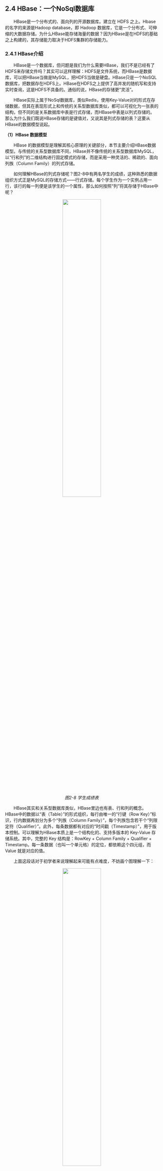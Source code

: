 ## 2.4 HBase：一个NoSql数据库

&emsp;&emsp;HBase是一个分布式的、面向列的开源数据库。建立在 HDFS 之上。Hbase的名字的来源是Hadoop database，即 Hadoop 数据库，它是一个分布式、可伸缩的大数据存储。为什么HBase能存储海量的数据？因为HBase是在HDFS的基础之上构建的，其存储能力取决于HDFS集群的存储能力。

### 2.4.1 HBase介绍

&emsp;&emsp;HBase是一个数据库，但问题是我们为什么需要HBase，我们不是已经有了HDFS来存储文件吗？其实可以这样理解：HDFS是文件系统，而HBase是数据库，可以把HBase当做是MySQL，把HDFS当做是硬盘。HBase只是一个NoSQL数据库，把数据存在HDFS上。HBase在HDFS之上提供了高并发的随机写和支持实时查询，这是HDFS不具备的。通俗的说，HBase的存储更“灵活”。

&emsp;&emsp;HBase实际上属于NoSql数据库，类似Redis，使用Key-Value对的形式在存储数据，但其在表现形式上和传统的关系型数据库类似，都可以可视化为一张表的结构，但不同的是关系数据库中表是行式存储，而HBase中表是以列式存储的。那么为什么我们既说HBase存储的是键值对，又说其是列式存储的表？这要从HBase的数据模型说起。

**（1）HBase 数据模型**

&emsp;&emsp;HBase 的数据模型是理解其核心原理的关键部分，本节主要介绍HBase数据模型。与传统的关系型数据库不同，HBase并不像传统的关系型数据库MySQL，以“行和列”的二维结构进行固定模式的存储，而是采用一种灵活的、稀疏的、面向列族（Column Family）的列式存储。


&emsp;&emsp;如何理解HBase的列式存储呢？图2-8中有两名学生的成绩，这种熟悉的数据组织方式正是MySQL的存储方式——行式存储。每个学生作为一个实例占用一行，该行的每一列便是该学生的一个属性，那么如何按照“列”将其存储于HBase中呢？

<p align="center">
    <img src="/pic/2/2-17 学生成绩表.png" width="50%">
    <br/>
    <em>图2-8 学生成绩表</em>
</p>

&emsp;&emsp;HBase其实和关系型数据库类似，HBase里边也有表、行和列的概念。HBase中的数据以“表（Table）”的形式组织，每行由唯一的“行键（Row Key）”标识，行内数据再划分为多个“列族（Column Family）”，每个列族包含若干个“列限定符（Qualifier）”。此外，每条数据都有对应的“时间戳（Timestamp）”，用于版本控制。可以理解为HBase本质上是一个结构化的、支持多版本的 Key-Value 存储系统。其中，完整的 Key 结构是：RowKey + Column Family + Qualifier + Timestamp。每一条数据（也叫一个单元格）的定位，都依赖这个四元组，而 Value 就是对应的值。

&emsp;&emsp;上面这段话对于初学者来说理解起来可能有点难度，不妨画个图理解一下：
<p align="center">
    <img src="/pic/2/2-18 列式存储.png" width="50%">
    <br/>
    <em>图2-9 列式存储</em>
</p>

&emsp;&emsp;可能还是难以理解，让我们放点具体的值：

<p align="center">
    <img src="/pic/2/2-19 列式存储-具体值.png" width="50%">
    <br/>
    <em>图2-10 列式存储-具体值</em>
</p>
&emsp;&emsp;这张表我们有两个列族，分别是 StudentInfo 和 ScoreInfo。在 StudentInfo 下有两个列，分别是 StudentInfo:name 和StudentInfo:stu_id，在 ScoreInfo 下有两个列，分别是 ScoreInfo:Chinese 和 ScoreInfo:math。其中，对于主键（RowKey）为 1 的数据：其 StudentInfo:name 的值为：张三。StudentInfo:stu_id 的值为222。ScoreInfo:Chinese的值为90。ScoreInfo:math的值为100。也就是说在这个表中存在多个键值对：

```
            Key                      Value       
[RowKey:1, StudentInfo, name]   ->    张三
[RowKey:2, StudentInfo, name]   ->    李四
[RowKey:1, StudentInfo, stu_id] ->    222
[RowKey:1, Scoreinfo, Chinese]  ->    90
[RowKey:2, Scoreinfo, Chinese]  ->    88
......
```

&emsp;&emsp;在一开始，我们说HBase是NoSql数据库，数据的存储本质是存储的键值对，可现在我们又说，HBase是有表结构，是列式存储，这两种说法矛盾吗？让我们看一个例子，假设有一张学生表，管理着班级上各学生的信息，现在班上突然加入了一个留学生，留学生要存储一些额外的信息，例如国籍和外文名，如果是传统的行式存储（Sql数据库），我们可以通过给表额外创建列来实现，这样表可能的形式如图2-11所示。但如此做，图中另两位同学所对应的列上便存储了空值，虽然我们没存储信息，但存储空间确是实打实的占用了。而HBase不会，其他行没有用到的属性不会占用额外的空间，因为它实质上是键值对存储，其存储的数据大致如图2-12所示。这也就是我们为什么说它灵活的、稀疏的。在其底层采用键值对存储，但在对外的表现形式上是表的结构。

<p align="center">
    <img src="/pic/2/2-20 严格的表结构.png" width="50%">
    <br/>
    <em>图2-11 严格的表结构</em>
</p>

<p align="center">
    <img src="/pic/2/2-21 HBase存储结构.png" width="50%">
    <br/>
    <em>图2-12 HBase存储结构</em>
</p>


### 2.4.2 部署HBase集群

&emsp;&emsp;HBase作为Hadoop生态中的分布式数据库，构建在HDFS和ZooKeeper之上，如同一位精密的钟表师，需要协调多个组件才能完美运转。请确保已经顺利完成了前两节2.3和2.2的HDFS和ZooKeeper集群的安装，让我们开始部署HBase集群吧！部署过程应该是：

1. 安装HBase 
2. 配置HBase集群参数 
3. 同步HBase集群参数 
4. 启动HBase集群
5. 验证高可用

**（1）安装HBase**

_只在一台主机上执行（在这里，选择在`m1`上执行）_

&emsp;&emsp;本书实验采用2.5.11版本。后续的下载、安装目录均在管理员的家目录`/root`。首先从清华镜像源（官网镜像源可能下载速度缓慢）下载。

&emsp;&emsp;`wget https://mirrors.tuna.tsinghua.edu.cn/apache/hbase/2.5.11/hbase-2.5.11-bin.tar.gz`

&emsp;&emsp;接着解压：

&emsp;&emsp;`tar -xzvf hbase-2.5.11-bin.tar.gz`

&emsp;&emsp;配置环境变量。修改`/etc/profile`文件，通过`vim`进入`/etc/profile`文件：

```
vim /etc/profile
```

&emsp;&emsp;在`/etc/profile`文件后追加：

```
export HBASE_HOME=/root/hbase-2.5.11
export PATH=$PATH:$HBASE_HOME/bin
```

&emsp;&emsp;同样的，`source /etc/profile`更新环境变量。输入指令验证HBase安装成功。

```
root@m1:~# hbase version
HBase 2.5.11
...
```

**（2）配置HBase集群参数** 


&emsp;&emsp;接下来需要编辑HBase的一些配置文件。在`hbase-2.5.11/conf`目录下，存在许多各种组件的配置文件：

```
hbase-2.5.11
    |--conf
        |--hbase-site.xml   #HBase的核心配置文件
        |--hbase-env.sh     
        |--regionservers    
        |--......
```

&emsp;&emsp;在这里，我们主要配置以上列出的三个文件。编辑`hbase-site.xml`，修改`hbase-site.xml`文件，注意此处的`hbase.zookeeper.quorum`参数要与 HDFS 集群上的该参数保持一致。

```
<configuration>
    <property>
          <!--指定Zookeeper集群节点-->
          <name>hbase.zookeeper.quorum</name>
          <value>m1,m2,m3</value>
    </property>

    <property>
          <!--指定Zookeeper端口号-->
          <name>hbase.zookeeper.property.clientPort</name>
          <value>2181</value>
    </property>
    <property>
          <!--指定HBase在HDFS上的根目录-->
          <name>hbase.rootdir</name>
          <value>hdfs://hdfs-cluster/hbase</value>
    </property>
    <property>
          <!--指定true为分布式集群部署-->
          <name>hbase.cluster.distributed</name>
          <value>true</value>
     </property>
     <!-- 开启配置防止 hmaster 启动问题 -->
  <property>
    <name>hbase.unsafe.stream.capability.enforce</name>
    <value>false</value>
  </property>

  <!-- 监控页面端口 -->
  <property>
    <name>hbase.master.info.port</name>
    <value>60010</value>
  </property>
      <property>
    <name>hbase.tmp.dir</name>
    <value>./tmp</value>
  </property>
<property>
    <name>hbase.wal.provider</name>
    <value>filesystem</value>
</property>

</configuration>
```

&emsp;&emsp;其次，通过`vim regionservers`进入`regionservers`文件，将其修改，这一步是指定HBase运行在哪些主机上，于此前在HDFS集群中的配置`workers`类似。

```
m1
m2
m3
```

&emsp;&emsp;接着，编辑同目录下的`hbase-env.sh`，通过`vim hbase-env.sh`进入文件，添加JAVA目录，并且设置不使用HBase内置的ZooKeeper集群，因为我们会使用之前已配置好的独立的ZooKeeper集群。

```
export JAVA_HOME=/usr/lib/jvm/java-8-openjdk-amd64
export HBASE_MANAGES_ZK=false
```

&emsp;&emsp;最后，将`/root/hadoop-3.3.6/etc/hadoop`中的`hdfs-site.xml`文件和`core-site.xml`文件复制进入`/root/hbase-2.5.11/conf`中。

```
cp /root/hadoop-3.3.6/etc/hadoop/hdfs-site.xml /root/hbase-2.5.11/conf
cp /root/hadoop-3.3.6/etc/hadoop/core-site.xml /root/hbase-2.5.11/conf
```

**（3） 同步HBase集群参数** 

&emsp;&emsp;由于第（1）、（2）步中我们只在一台主机上安装了HBase，故需将配置好的HBase以及修改过的`/etc/profile`发送给其余所有主机，并激活配置文件。使用命令：

```
scp -r /root/hbase-2.5.11 m2:/root
scp -r /root/hbase-2.5.11 m3:/root
scp -r /etc/profile m2:/etc
scp -r /etc/profile m3:/etc
```

&emsp;&emsp;之后，在所有的主机上：

```
source hbase-env.sh
source /etc/profile
```

**（4） 启动HBase集群**

&emsp;&emsp;启动ZooKeeper集群，在集群所有节点（m1，m2，m3）上分别执行以下命令启动ZooKeeper集群

```
root@m1:~# zookeeper-3.8.4/bin/zkServer.sh start
ZooKeeper JMX enabled by default
Using config: /root/zookeeper-3.8.4/bin/../conf/zoo.cfg
Starting zookeeper ... STARTED
...
```

&emsp;&emsp;启动HDFS集群，在一台主机上执行`start-dfs.sh `命令启动HDFS集群。

```
root@m1:~# start-dfs.sh
Starting namenodes on [m1 m2]
Starting datanodes
Starting journal nodes [m1 m2 m3]
Starting ZK Failover Controllers on NN hosts [m1 m2]
```


&emsp;&emsp;启动HBase集群，在一台主机上执行`start-hbase.sh`命令启动HBase集群，执行该命令的主机会成为HBase集群中的主节点，即运行着HMaster节点（在这里，我们在`m3`上启动HBase集群）。

```
root@m3:~# start-hbase.sh
running master, logging to /root/hbase-2.5.11/logs/hbase-root-master-m3.out
m2: running regionserver, logging to /root/hbase-2.5.11/bin/../logs/hbase-root-regionserver-m2.out
m1: running regionserver, logging to /root/hbase-2.5.11/bin/../logs/hbase-root-regionserver-m1.out
m3: running regionserver, logging to /root/hbase-2.5.11/bin/../logs/hbase-root-regionserver-m3.out
```

&emsp;&emsp;之后我们需要另选一台主机，在其上再单独启动一个 HMaster 主进程（在这里选择的为`m2`），这一步目的是配置HA-HBase。

```
root@m2:~# hbase-daemon.sh start master
```

&emsp;&emsp;在各台主机上使用命令`jps`，可查看运行的节点信息。此时，在`m2`和`m3`上应为：

```
root@m3:~# jps
2579 HRegionServer
2355 HMaster
1687 QuorumPeerMain
2024 JournalNode
3098 Jps
1884 DataNode

root@m2:~# jps
2147 JournalNode
2323 DFSZKFailoverController
2503 HRegionServer
3015 Jps
1688 QuorumPeerMain
2809 HMaster
2012 DataNode
1900 NameNode
```

&emsp;&emsp;可看到相比单独运行HA-HDFS，新增了两个进程，分别为HMaster和HRegionServer。在`m3`上，HMaster为集群管理进程（HBase集群主进程），负责元数据操作和故障转移等，而HRegionServer为数据服务进程，真正地处理客户端读写请求，管理表数据（这与HDFS集群的从节点DataNode稍有不同）。当配置了HA-HBase后，在`m2`上单独启动的HMaster便成为了备选集群管理进程，负责在主HMaster崩溃时，通过ZooKeeper选举立即接管成为新主节点，避免服务中断。


**（5）验证高可用**

&emsp;&emsp;HBase可以通过Web可视化的方式访问，Web网页端访问端口配置在`hbase-site.xml`文件中的`hbase.master.info.port`属性上，本文设置为`60010`。


&emsp;&emsp;在浏览器打开HBase主节点网页端，如图2-13所示。我们可以在主界面看到一些基本的内容：

1. Region Servers状态表：Region Servers状态表显示当前集群中所有RegionServer的运行状态，包括ServerName、启动时间、HBase版本等信息；
2. 备选节点状态表：备选节点状态表显示当前集群中备选节点（Backup Masters）的主要信息，包括主机名、端口以及启动时间；

3. Tables概览：Tables汇总了所有表的分类和状态，表可分为用户表（User Tables）和 系统表（System Tables两种。

<p align="center">
    <img src="/pic/2/2-12 HBase主节点网页端.png" width="50%">
    <br/>
    <em>图2-13 HBase主节点网页端</em>
</p>


&emsp;&emsp;在浏览器打开HBase备选节点网页端，如图2-14所示。我们可以在主界面看到目前该节点被标记为`Backup Master`，这相当于HDFS集群中的Standby NameNode，同时也指出了活跃的HMaster节点位于主机`m3`上，这和我们之前启动时说明的情况相同。

<p align="center">
    <img src="/pic/2/2-13 HBase备选节点网页端.png" width="50%">
    <br/>
    <em>图2-14 HBase备选节点网页端</em>
</p>

&emsp;&emsp;想要验证HBase的高可用性，首先需要模拟`m3`上的HMaster进程宕机的情况，然后观察备选节点`m2`上HMaster节点的状态变化。故我们在`m3`上终止HMaster进程。在此时其进程号为13319：`kill 13319`。


&emsp;&emsp;终止`m3`上的HMaster进程后，HMaster界面会无法访问，如图2-15所示。

<p align="center">
    <img src="/pic/2/2-14 主节点m3干掉HMaster进程后的网页端.png" width="50%">
    <br/>
    <em>图2-15 终止`m3`上的HMaster进程后的网页端</em>
</p>

&emsp;&emsp;再访问`m2`的HMaster网页端，会发现备选节点`m2`变成了主节点，可以发现`m2`节点的网页端已经变成了主节点网页端！如图2-16所示，至此我们便验证了HBase集群的高可用性，感兴趣的读者可在`m3`上再单独开启一个HMaster进程，观察其会处于何种状态中。

<p align="center">
    <img src="/pic/2/2-15 备选节点m2变成主节点网页端.png" width="50%">
    <br/>
    <em>图2-16 备选节点m2变成主节点网页端</em>
</p>


### 2.4.3 HBase基础操作


&emsp;&emsp;在Active HMaster节点所在主机上执行`hbase shell`进⼊ hbase shell，接下来关于 HBase的数据操作命令都是在hbase shell中执行。

**（1） 建表**

&emsp;&emsp;创建表 student，设置 2个列簇，分别为 stuinfo 和 course；在创建表时，必须指定表的列族个数和列族名，在后续不可更改。

```shell
create 'student', 'stuinfo', 'course'
```

&emsp;&emsp;可使用`describe 'student'`查看该表的信息，可看见该表有两个列族。

```
hbase:005:0> describe 'student'
Table studentaaa is ENABLED                              
...                                      
COLUMN FAMILIES DESCRIPTION                          
{NAME => 'course', ...}                       
{NAME => 'stuinfo', ...}                     
```

&emsp;&emsp;同时也可以在HBase浏览器端查看表的属性，如图2-17。

<p align="center">
    <img src="/pic/2/2-17 浏览器端查看.png" width="50%">
    <br/>
    <em>图2-17 浏览器端查看</em>
</p>

**（2） 插入数据**

&emsp;&emsp;向表中添加数据，添加四条学生信息，添加完成完后，整个表可视化应如图2-18所示。HBase属于NoSql数据库，故插入时相当于插入一个键值对，在其中，形如图2-4中的每一个存储着值单元格都属于一个“Value”，而怎么定位该单元格便属于“Key”的职责，例如左上角的单元格“laowang”如何定位呢？在HBase中，其首先在表的第一行，其次其属于“stuinfo”列族，最后其属于“stuinfo”列族中的“name”列，这样，就相当于我们使用行号，列族名，列名唯一确定了一个单元格。也就是Key应该为行号，列族名，列名三者的结合体。因此，插入一条数据的格式如下，`put`代表插入命令，`student`指定待插入的表名。`1`指定第一行，`stuinfo:name`同时指定列族和列名，三者共同构成了Key，最后一个元素便是待插入的Value`laowang`。

&emsp;&emsp;`put 'student','1','stuinfo:name','laowang'`

&emsp;&emsp;由于命令过多且格式相同，后续命令不再给出，都按照`put 表名, 行号, 列族: 列名, 数据`的格式插⼊数据。


<p align="center">
    <img src="/pic/2/2-4 学生表.png" width="50%">
    <br/>
    <em>图2-18 学生信息表</em>
</p>

**（3） 查询数据**

&emsp;&emsp;添加完数据后，可以使用`scan`命令查询表中的所有信息：

```shell
scan 'student' 
hbase:010:0> scan 'student'
ROW                                 COLUMN+CELL                                                                                           
 1                                  column=stuinfo:name, timestamp=2025-05-21T12:49:11.711, value=laowang
 ......
```

&emsp;&emsp;，我们可以看到，表中的所有单元格的数据，即`value`按行号依次排列，`value`前便是我们上文所说的Key，但在其中多了一个属性`timestamp`，这是什么？其实很简单，这是我们创造该键值对的时间，HBase中同一单元格有多个版本，当你更改单元格时，实际只是创建了一个该单元格更新的版本，而并未覆盖原始内容。你可以尝试`put 'student','1','stuinfo:name','daming`，之后，我们再查看该表：

```shell
hbase:022:0> scan 'student'
ROW                                 COLUMN+CELL                                                                                           
 1                                  column=stuinfo:name, timestamp=2025-05-21T13:02:24.729, value=daming
...... 
```

&emsp;&emsp;原先的数据消失了，这是因为我们在创建表时默认只保留数据的一个版本，我们可以修改该属性，`alter 'student', {NAME=>'stuinfo', VERSIONS=>'3'}`，让`stuinfo`列族支持保存多个版本。我们再更新一次，然后使用`get`指令查询该单元格的多个版本，（VERSIONS => 3）代表查找最新的三个版本：


```shell
hbase:039:0> get 'student', '1', {COLUMN => 'stuinfo:name', VERSIONS => 3}
COLUMN                              CELL                                                                                                  
 stuinfo:name                       timestamp=2025-05-21T13:11:49.644, value=damw                                                         
 stuinfo:name                       timestamp=2025-05-21T13:02:24.729, value=daming 
```

&emsp;&emsp;`get`命令和`scan`命令都可用于查询，`get`命令更使用于查询某一行的数据，例如：`get 'student', '1'`可返回第一行所有单元格的值。`scan`指令也可使用条件查询，一些例子如下：

```shell
# 查询 stuinfo 列簇中的所有信息 
scan 'student', {COLUMN=>'stuinfo'} 

# 查询 stuinfo:sex 列中的所有信息
scan 'student', {COLUMN=>'stuinfo:sex'} 

# 通过 LIMIT 限定查询到的行数
scan 'student', {LIMIT=>2, COLUMN=>'stuinfo'} 
```

**（4） 删除**
&emsp;&emsp;删除单元格的数据，使用`delete`命令，格式为：

```
//delete '表名', '行名', '列族：列'
delete 'student', '1', 'stuinfo:name'
```

&emsp;&emsp;删除某一行的数据，使用`deleteall`命令，格式为：

```
//deleteall '表名', '行名'
deleteall 'student', '1'
```
&emsp;&emsp;如果要删除表：

```shell
# 先使表失效，才能删除
disable 'student' 

# 删除表p
drop 'student'
```

### 2.4.4 HBase背后的存储原理
 

**（1）HBase 存储机制**



<p align="center">
    <img src="/pic/2/2-23 HBase架构图.png" width="50%">
    <br/>
    <em>图2-19 HBase架构图</em>
</p>

&emsp;&emsp;上一小节我们说完了HBase的数据模型，那么剩下的问题便是，这些键值对是如何在真正的文件系统中组织，如何存放在整个集群中。HBase的架构图如图2-19所示，目前可能大家一头雾水，别着急先接着往下看，数据实际存储的过程实际上并不复杂，这在其中，涉及到三个主要的数据结构：

* HRegion
* HLog
* Store

&emsp;&emsp;首先是HRegion，在HBase的表中，其按照行序排列，所有这些数据会在行的方向上分割成多组（例如每一百行一组），每个组会存入一个HRegion（默认的HRegion大小为10G）中，如图2-20，故一个不太大的表可能只会对应一个HRegion。那HRegion存放在哪呢？存放在2.4.2所看到的HRegionServer节点中。HRegion是HBase中分布式存储和负载均衡的最小单元。最小单元就表示不同的HRegion可以分布在不同的HRegionServer上。但一个 HRegion 是不会拆分到多个节点上的。

<p align="center">
    <img src="/pic/2/2-21 拆分表.png" width="50%">
    <br/>
    <em>图2-20 拆分表</em>
</p>

&emsp;&emsp;现在我们已经将表拆分成了一个个的HRegion，但这并不是结束。在HRegion内部，其会按照列族将存储的行进行进一步的切分，相同列族的数据会被存放到同一个Store中，如图2-21。也就是说，一个 HRegion由多个Store组成，每个Store包含一个列族的所有数据（所有针对HRegion中的行而言）。

<p align="center">
    <img src="/pic/2/2-22 HRegion里分成多个Store.png" width="50%">
    <br/>
    <em>图2-21 HRegion里分成多个Store</em>
</p>

&emsp;&emsp;结束了吗？并没有。在Store内部，其由一个位于内存的Memstore和多个位于硬盘的StoreFile组成。当写数据时，（因为存储的是键值对，故写单元格最终都会落到修改某一个Store）数据首先会写入Memstore。原因是显而易见的，操作内存总是比操作磁盘要快得多，当Memstore容量到达上限时，其会把数据刷写入StoreFile，每次写入形成单独一个StoreFile，当 StoreFile 大小超过一定阈值后，会把当前的 HRegion 分割成两个，并由 HMaster 分配给相应的 HRegion 服务器，实现负载均衡。而当一个HRegion里 StoreFile 的数量过多时，会触发合并，将多个小的StoreFile合并。

&emsp;&emsp;那只剩下最后的一个HLog了，其意为Write ahead log，类似 mysql 中的 binlog，也类似HDFS中的Edits，用来做灾难恢复时用，Hlog记录数据的所有变更，当实际存储的数据丢失（例如Memstore上的数据由于宕机未及时写入StoreFile），就可以从HLog中进行恢复。

&emsp;&emsp;每个RegionServer维护一个HLog，而不是每个HRegion维护一个。这样做会使得不同HRegion（不同HRegion里的数据可能来自不同表，或是同一表的不同行）的日志混在一起，但当写操作时即是操作了不同的HRegion，我们也只需不断追加单个文件（也就是这一个HLog），相对于同时写多个文件（也就是每个HRegion一个HLog）而言可以减少磁盘寻址次数，因此可以提高写性能。

&emsp;&emsp;现在让我们总结一下：一个表会在行方向上拆分成多个HRegion，每个HRegion内部会依据列族拆分成多个Store。在这其中，HRegion是HBase中分布式存储和负载均衡的最小单元，这意味着HRegion不能拆分存储到多个RegionServer上，而Store则是最终存储的最小单元。那么数据总归是要存储到切实文件系统上，在这里会被存储到HDFS中，StoreFile底层是以HFile的格式保存到HDFS集群上，HFile存储的便是最终的一个个键值对。现在，相信大家已经能看懂图2-23中RegionServer和HDFS的内容。

**（2） RegionServer和HMaster**

&emsp;&emsp;通过上文的学习，大家已经知道了RegionServer负责存储HRegion，也就是存储实际的表数据，但其职责并不止于此，其还会维护各个表的元数据，也就是该表有哪些列族、被拆分成哪些HRegion、这些HRegion存放在哪个RegionServer上等信息。

&emsp;&emsp;而HMaster会处理 HRegion 的分配或转移。如果我们HRegion的数据量太大的话，HMaster会对拆分后的HRegion重新分配RegionServer。（如果发现失效的HRegion，也会将失效的HRegion分配到正常的HRegionServer中），同时HMaster也会处理元数据的变更和监控RegionServer的状态。


**（3） 读写过程**

_读_

1. 要访问表数据，首先得拿到该表的元数据，首先Client会去访问ZooKeeper集群，从中获取对应表元数据的位置信息，即找到该表元数据在哪个HRegionServer上保存着。

2. 接着Client通过刚才获取到的HRegionServer的IP来访问，从而读获取到所需元数据。

3. Client通过元数据中存储的信息，通过访问的行找到对应的HRegion，进而访问存储该HRegion的HRegionServer，然后通过列族名和列名找到该HRegion上对应的Store，遍历该Store的Memstore和StoreFile找到对应单元格信息。

4. 最后HRegionServer把查询到的数据响应给Client。

_写_

1. 和读类似，找表的元数据，然后访问应该写的HRegion对应的HRegionServer节点。

2. Client向该HRegionServer发起写入数据请求，然后HRegionServer收到请求并响应。

3. Client先把数据写入到HLog，以防止数据丢失。然后将数据写入到对应HRegion，对应Store上的Memstore。如果HLog和Memstore均写入成功，则这条数据写入成功。

4. 如果Memstore达到阈值，会把Memstore中的数据刷写到一个新的Storefile中。当Storefile越来越多，会触发合并操作，把过多的Storefile合并成一个大的Storefile。当Storefile越来越大，HRegion也会越来越大，达到阈值后，会触发Split操作，将HRegion一分为二。

### 2.4.5 总结

&emsp;&emsp;本节我们完整介绍了HBase的各个方面，包括安装、存储机制等。该节内容在本章中属于最多的，学习完了本节的内容也就意味着该章所有的内容告一段落了，希望大家都能有所收获。